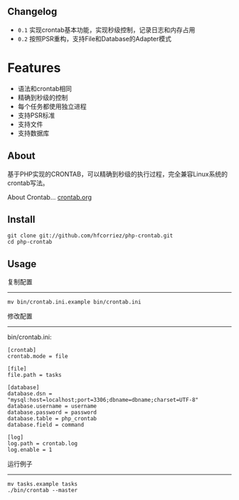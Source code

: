 ## Changelog

- `0.1` 实现crontab基本功能，实现秒级控制，记录日志和内存占用
- `0.2` 按照PSR重构，支持File和Database的Adapter模式

# Features

- 语法和crontab相同
- 精确到秒级的控制
- 每个任务都使用独立进程
- 支持PSR标准
- 支持文件
- 支持数据库

## About

基于PHP实现的CRONTAB，可以精确到秒级的执行过程，完全兼容Linux系统的crontab写法。

About Crontab... [crontab.org](http://crontab.org/)

## Install

    git clone git://github.com/hfcorriez/php-crontab.git
    cd php-crontab

## Usage

复制配置
____

    mv bin/crontab.ini.example bin/crontab.ini

修改配置
____
bin/crontab.ini:

    [crontab]
    crontab.mode = file

    [file]
    file.path = tasks

    [database]
    database.dsn = "mysql:host=localhost;port=3306;dbname=dbname;charset=UTF-8"
    database.username = username
    database.password = password
    database.table = php_crontab
    database.field = command

    [log]
    log.path = crontab.log
    log.enable = 1


运行例子
____

    mv tasks.example tasks
    ./bin/crontab --master
